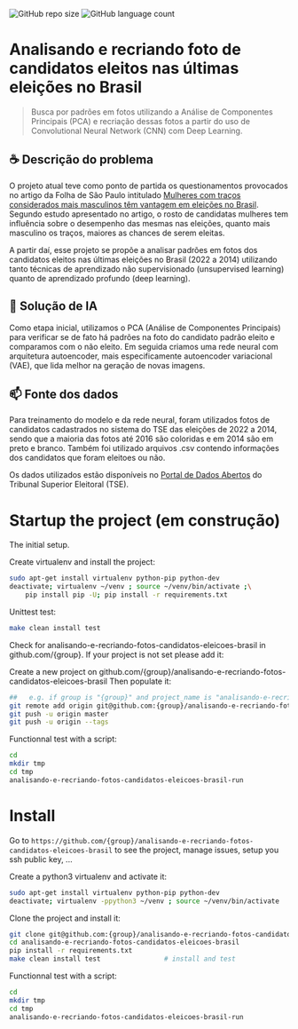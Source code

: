 ![GitHub repo size](https://img.shields.io/github/repo-size/marcelagomescorrea/analisando-e-recriando-fotos-candidatos-eleicoes-brasil)
![GitHub language count](https://img.shields.io/github/languages/count/marcelagomescorrea/analisando-e-recriando-fotos-candidatos-eleicoes-brasil)

# Analisando e recriando foto de candidatos eleitos nas últimas eleições no Brasil

> Busca por padrões em fotos utilizando a Análise de Componentes Principais (PCA) e recriação dessas fotos a partir do uso de Convolutional Neural Network (CNN) com Deep Learning.

## ☕ Descrição do problema

O projeto atual teve como ponto de partida os questionamentos provocados no artigo da Folha de São Paulo intitulado [Mulheres com traços considerados mais masculinos têm vantagem em eleições no Brasil](https://www1.folha.uol.com.br/ciencia/2022/10/mulheres-com-tracos-considerados-mais-masculinos-tem-vantagem-em-eleicoes-no-brasil-aponta-estudo.shtml). Segundo estudo apresentado no artigo, o rosto de candidatas mulheres tem influência sobre o desempenho das mesmas nas eleições, quanto mais masculino os traços, maiores as chances de serem eleitas.

A partir daí, esse projeto se propõe a analisar padrões em fotos dos candidatos eleitos nas últimas eleições no Brasil (2022 a 2014) utilizando tanto técnicas de aprendizado não supervisionado (unsupervised learning) quanto de aprendizado profundo (deep learning).

## 🚀 Solução de IA

Como etapa inicial, utilizamos o PCA (Análise de Componentes Principais) para verificar se de fato há padrões na foto do candidato padrão eleito e comparamos com o não eleito. Em seguida criamos uma rede neural com arquitetura autoencoder, mais especificamente autoencoder variacional (VAE), que lida melhor na geração de novas imagens.

## 📫 Fonte dos dados
Para treinamento do modelo e da rede neural, foram utilizados fotos de candidatos cadastrados no sistema do TSE das eleições de 2022 a 2014, sendo que a maioria das fotos até 2016 são coloridas e em 2014 são em preto e branco. Também foi utilizado arquivos .csv contendo informações dos candidatos que foram eleitoes ou não.

Os dados utilizados estão disponíveis no [Portal de Dados Abertos](https://dadosabertos.tse.jus.br/) do Tribunal Superior Eleitoral (TSE). 


# Startup the project (em construção)

The initial setup.

Create virtualenv and install the project:
```bash
sudo apt-get install virtualenv python-pip python-dev
deactivate; virtualenv ~/venv ; source ~/venv/bin/activate ;\
    pip install pip -U; pip install -r requirements.txt
```

Unittest test:
```bash
make clean install test
```

Check for analisando-e-recriando-fotos-candidatos-eleicoes-brasil in github.com/{group}. If your project is not set please add it:

Create a new project on github.com/{group}/analisando-e-recriando-fotos-candidatos-eleicoes-brasil
Then populate it:

```bash
##   e.g. if group is "{group}" and project_name is "analisando-e-recriando-fotos-candidatos-eleicoes-brasil"
git remote add origin git@github.com:{group}/analisando-e-recriando-fotos-candidatos-eleicoes-brasil.git
git push -u origin master
git push -u origin --tags
```

Functionnal test with a script:

```bash
cd
mkdir tmp
cd tmp
analisando-e-recriando-fotos-candidatos-eleicoes-brasil-run
```

# Install

Go to `https://github.com/{group}/analisando-e-recriando-fotos-candidatos-eleicoes-brasil` to see the project, manage issues,
setup you ssh public key, ...

Create a python3 virtualenv and activate it:

```bash
sudo apt-get install virtualenv python-pip python-dev
deactivate; virtualenv -ppython3 ~/venv ; source ~/venv/bin/activate
```

Clone the project and install it:

```bash
git clone git@github.com:{group}/analisando-e-recriando-fotos-candidatos-eleicoes-brasil.git
cd analisando-e-recriando-fotos-candidatos-eleicoes-brasil
pip install -r requirements.txt
make clean install test                # install and test
```
Functionnal test with a script:

```bash
cd
mkdir tmp
cd tmp
analisando-e-recriando-fotos-candidatos-eleicoes-brasil-run
```
